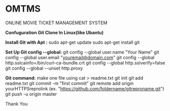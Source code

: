 # OMTMS
ONLINE MOVIE TICKET MANAGEMENT SYSTEM

**********Confuguration Git Clone In Linux(like Ubantu)**********

**Install Git with Apt :**
sudo apt-get update
sudo apt-get install git

**Set Up Git config --global:**
git config --global user.name "Your Name"
git config --global user.email "youremail@domain.com"
git config --global http.sslcainfo=/bin/curl-ca-bundle.crt
git config --global http.sslverify=false
git config --global --unset http.proxy

**Git command:**
make one file using cat > readme.txt
git init
git add readme.txt
git commit -m "first commit"
git remote add origin yourHTTPSreprolink (ex. "https://github.com/foldername/gitreproname.git")
git push -u origin master

Thank You